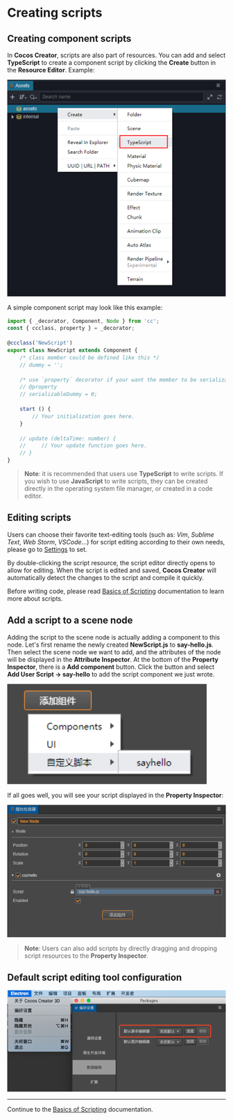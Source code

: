 # Creating scripts

## Creating component scripts

In __Cocos Creator__, scripts are also part of resources. You can add and select **TypeScript** to create a component script by clicking the **Create** button in the **Resource Editor**. Example:

![create-script](setup/create-script.png)

A simple component script may look like this example:

```typeScript
import { _decorator, Component, Node } from 'cc';
const { ccclass, property } = _decorator;

@ccclass('NewScript')
export class NewScript extends Component {
    /* class member could be defined like this */
    // dummy = '';

    /* use `property` decorator if your want the member to be serializable */
    // @property
    // serializableDummy = 0;

    start () {
        // Your initialization goes here.
    }

    // update (deltaTime: number) {
    //     // Your update function goes here.
    // }
}
```

> **Note**: it is recommended that users use **TypeScript** to write scripts. If you wish to use **JavaScript** to write scripts, they can be created directly in the operating system file manager, or created in a code editor.

## Editing scripts

Users can choose their favorite text-editing tools (such as: *Vim*, *Sublime Text*, *Web Storm*, *VSCode*...) for script editing according to their own needs, please go to [Settings](#defaultscripteditingtoolconfiguration) to set.

By double-clicking the script resource, the script editor directly opens to allow for editing. When the script is edited and saved, **Cocos Creator** will automatically detect the changes to the script and compile it quickly.

Before writing code, please read [Basics of Scripting](basic.md) documentation to learn more about scripts.

## Add a script to a scene node

Adding the script to the scene node is actually adding a component to this node. Let's first rename the newly created **NewScript.js** to **say-hello.js**. Then select the scene node we want to add, and the attributes of the node will be displayed in the **Attribute Inspector**. At the bottom of the **Property Inspector**, there is a **Add component** button. Click the button and select **Add User Script -> say-hello** to add the script component we just wrote.

![add-script](setup/add-script.png)

If all goes well, you will see your script displayed in the **Property Inspector**:

![script-in-properties](setup/script-in-inspector.png)

> **Note**: Users can also add scripts by directly dragging and dropping script resources to the **Property Inspector**.

## Default script editing tool configuration

![add-defaut-script-config](setup/add-defaut-script-config.png)

---

Continue to the [Basics of Scripting](basic.md) documentation.